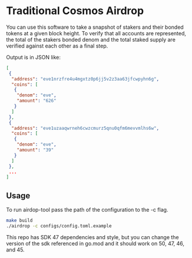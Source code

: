 # Traditional Cosmos Airdrop

You can use this software to take a snapshot of stakers and their bonded tokens at a given block height.  To verify that all accounts are represented, the total of the stakers bonded denom and the total staked supply are verified against each other as a final step.

Output is in JSON like:
```json
[
 {
  "address": "eve1nrzfre4u4mgxtz0p6jj5v2z3aa63jfcwpyhn6g",
  "coins": [
   {
    "denom": "eve",
    "amount": "626"
   }
  ]
 },
 {
  "address": "eve1uzaaqwrneh6cwzcmurz5qnu0qfm6mevvmlhs6w",
  "coins": [
   {
    "denom": "eve",
    "amount": "39"
   }
  ]
 },
 ...
]
```

## Usage
To run airdop-tool pass the path of the configuration to the -c flag.

```bash
make build
./airdrop -c configs/config.toml.example
```

This repo has SDK 47 dependencies and style, but you can change the version of the sdk referenced in go.mod and it should work on 50, 47, 46, and 45.


